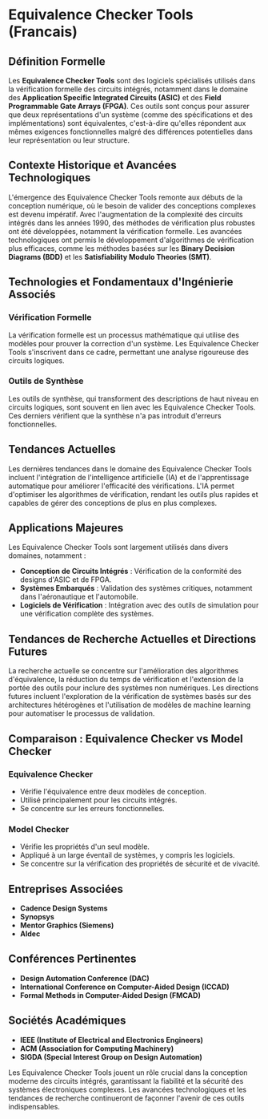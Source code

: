 # Equivalence Checker Tools (Francais)

## Définition Formelle

Les **Equivalence Checker Tools** sont des logiciels spécialisés utilisés dans la vérification formelle des circuits intégrés, notamment dans le domaine des **Application Specific Integrated Circuits (ASIC)** et des **Field Programmable Gate Arrays (FPGA)**. Ces outils sont conçus pour assurer que deux représentations d'un système (comme des spécifications et des implémentations) sont équivalentes, c'est-à-dire qu'elles répondent aux mêmes exigences fonctionnelles malgré des différences potentielles dans leur représentation ou leur structure.

## Contexte Historique et Avancées Technologiques

L'émergence des Equivalence Checker Tools remonte aux débuts de la conception numérique, où le besoin de valider des conceptions complexes est devenu impératif. Avec l'augmentation de la complexité des circuits intégrés dans les années 1990, des méthodes de vérification plus robustes ont été développées, notamment la vérification formelle. Les avancées technologiques ont permis le développement d'algorithmes de vérification plus efficaces, comme les méthodes basées sur les **Binary Decision Diagrams (BDD)** et les **Satisfiability Modulo Theories (SMT)**.

## Technologies et Fondamentaux d'Ingénierie Associés

### Vérification Formelle

La vérification formelle est un processus mathématique qui utilise des modèles pour prouver la correction d'un système. Les Equivalence Checker Tools s'inscrivent dans ce cadre, permettant une analyse rigoureuse des circuits logiques.

### Outils de Synthèse

Les outils de synthèse, qui transforment des descriptions de haut niveau en circuits logiques, sont souvent en lien avec les Equivalence Checker Tools. Ces derniers vérifient que la synthèse n'a pas introduit d'erreurs fonctionnelles.

## Tendances Actuelles

Les dernières tendances dans le domaine des Equivalence Checker Tools incluent l'intégration de l'intelligence artificielle (IA) et de l'apprentissage automatique pour améliorer l'efficacité des vérifications. L'IA permet d'optimiser les algorithmes de vérification, rendant les outils plus rapides et capables de gérer des conceptions de plus en plus complexes.

## Applications Majeures

Les Equivalence Checker Tools sont largement utilisés dans divers domaines, notamment :

- **Conception de Circuits Intégrés** : Vérification de la conformité des designs d'ASIC et de FPGA.
- **Systèmes Embarqués** : Validation des systèmes critiques, notamment dans l'aéronautique et l'automobile.
- **Logiciels de Vérification** : Intégration avec des outils de simulation pour une vérification complète des systèmes.

## Tendances de Recherche Actuelles et Directions Futures

La recherche actuelle se concentre sur l'amélioration des algorithmes d'équivalence, la réduction du temps de vérification et l'extension de la portée des outils pour inclure des systèmes non numériques. Les directions futures incluent l'exploration de la vérification de systèmes basés sur des architectures hétérogènes et l'utilisation de modèles de machine learning pour automatiser le processus de validation.

## Comparaison : Equivalence Checker vs Model Checker

### Equivalence Checker

- Vérifie l'équivalence entre deux modèles de conception.
- Utilisé principalement pour les circuits intégrés.
- Se concentre sur les erreurs fonctionnelles.

### Model Checker

- Vérifie les propriétés d'un seul modèle.
- Appliqué à un large éventail de systèmes, y compris les logiciels.
- Se concentre sur la vérification des propriétés de sécurité et de vivacité.

## Entreprises Associées

- **Cadence Design Systems**
- **Synopsys**
- **Mentor Graphics (Siemens)**
- **Aldec**

## Conférences Pertinentes

- **Design Automation Conference (DAC)**
- **International Conference on Computer-Aided Design (ICCAD)**
- **Formal Methods in Computer-Aided Design (FMCAD)**

## Sociétés Académiques

- **IEEE (Institute of Electrical and Electronics Engineers)**
- **ACM (Association for Computing Machinery)**
- **SIGDA (Special Interest Group on Design Automation)**

Les Equivalence Checker Tools jouent un rôle crucial dans la conception moderne des circuits intégrés, garantissant la fiabilité et la sécurité des systèmes électroniques complexes. Les avancées technologiques et les tendances de recherche continueront de façonner l'avenir de ces outils indispensables.